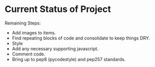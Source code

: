 # Current Status of Project

Remaining Steps:
- Add images to items.
- Find repeating blocks of code and consolidate to keep things DRY.
- Style
- Add any necessary supporting javascript.
- Comment code.
- Bring up to pep8 (pycodestyle) and pep257 standards.